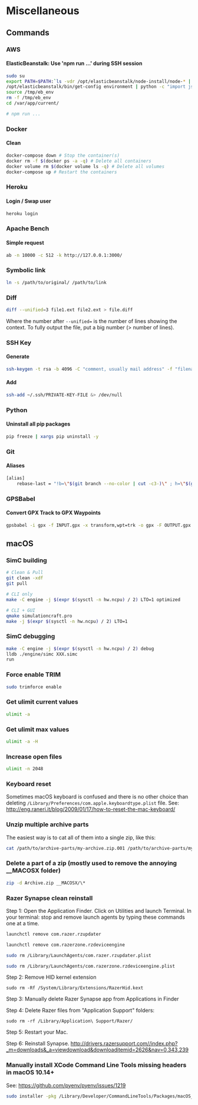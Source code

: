 # Miscellaneous

## Commands

### AWS
#### ElasticBeanstalk: Use 'npm run ...' during SSH session
```bash
sudo su
export PATH=$PATH:`ls -vdr /opt/elasticbeanstalk/node-install/node-* | head -1`/bin
/opt/elasticbeanstalk/bin/get-config environment | python -c "import json,sys; obj=json.load(sys.stdin); f = open('/tmp/eb_env', 'w'); f.write('\n'.join(map(lambda x: 'export ' + x[0] + '=' + x[1], obj.iteritems())))"
source /tmp/eb_env
rm -f /tmp/eb_env
cd /var/app/current/

# npm run ...
```

### Docker
#### Clean
```bash
docker-compose down # Stop the container(s)
docker rm -f $(docker ps -a -q) # Delete all containers
docker volume rm $(docker volume ls -q) # Delete all volumes
docker-compose up # Restart the containers
```

### Heroku
#### Login / Swap user
```bash
heroku login
```

### Apache Bench
#### Simple request
```bash
ab -n 10000 -c 512 -k http://127.0.0.1:3000/
```

### Symbolic link
```bash
ln -s /path/to/original/ /path/to/link
```

### Diff
```bash
diff --unified=3 file1.ext file2.ext > file.diff
```
Where the number after `--unified=` is the number of lines showing the context. To fully output the file, put a big number (> number of lines).

### SSH Key

#### Generate
```bash
ssh-keygen -t rsa -b 4096 -C "comment, usually mail address" -f "filename, usually username-Platform"
```

#### Add
```bash
ssh-add ~/.ssh/PRIVATE-KEY-FILE &> /dev/null
```

### Python

#### Uninstall all pip packages
```bash
pip freeze | xargs pip uninstall -y
```

### Git

#### Aliases
```bash
[alias]
	rebase-last = "!b=\"$(git branch --no-color | cut -c3-)\" ; h=\"$(git rev-parse $b)\" ; echo \"Current branch: $b $h\" ; c=\"$(git rev-parse $b)\" ; echo \"Recreating $b branch with initial commit $c ...\" ; git checkout --orphan new-start $c ; git commit -C $c ; git rebase --onto new-start $c $b ; git branch -d new-start ; git gc"
```

### GPSBabel

#### Convert GPX Track to GPX Waypoints
```bash
gpsbabel -i gpx -f INPUT.gpx -x transform,wpt=trk -o gpx -F OUTPUT.gpx
```

## macOS

### SimC building
```bash
# Clean & Pull
git clean -xdf
git pull

# CLI only
make -C engine -j $(expr $(sysctl -n hw.ncpu) / 2) LTO=1 optimized

# CLI + GUI
qmake simulationcraft.pro
make -j $(expr $(sysctl -n hw.ncpu) / 2) LTO=1
```

### SimC debugging
```bash
make -C engine -j $(expr $(sysctl -n hw.ncpu) / 2) debug
lldb ./engine/simc XXX.simc
run
```

### Force enable TRIM
```bash
sudo trimforce enable
```

### Get ulimit current values
```bash
ulimit -a
```

### Get ulimit max values
```bash
ulimit -a -H
```

### Increase open files
```bash
ulimit -n 2048
```

### Keyboard reset
Sometimes macOS keyboard is confused and there is no other choice than deleting `/Library/Preferences/com.apple.keyboardtype.plist` file.
See: http://eng.raneri.it/blog/2009/01/17/how-to-reset-the-mac-keyboard/

### Unzip multiple archive parts
The easiest way is to cat all of them into a single zip, like this:
```bash
cat /path/to/archive-parts/my-archive.zip.001 /path/to/archive-parts/my-archive.zip.002 /path/to/archive-parts/my-archive.zip.003 > my-archive.zip
```

### Delete a part of a zip (mostly used to remove the annoying __MACOSX folder)
```bash
zip -d Archive.zip __MACOSX/\*
```

### Razer Synapse clean reinstall
Step 1: Open the Application Finder. Click on Utilities and launch Terminal. In your terminal: stop and remove launch agents by typing these commands one at a time.
```bash
launchctl remove com.razer.rzupdater

launchctl remove com.razerzone.rzdeviceengine

sudo rm /Library/LaunchAgents/com.razer.rzupdater.plist

sudo rm /Library/LaunchAgents/com.razerzone.rzdeviceengine.plist
```
Step 2: Remove HID kernel extension
```
sudo rm -Rf /System/Library/Extensions/RazerHid.kext
```
Step 3: Manually delete Razer Synapse app from Applications in Finder

Step 4: Delete Razer files from "Application Support" folders:
```
sudo rm -rf /Library/Application\ Support/Razer/
```

Step 5: Restart your Mac.

Step 6: Reinstall Synapse. http://drivers.razersupport.com//index.php?_m=downloads&_a=viewdownload&downloaditemid=2626&nav=0,343,239

### Manually install XCode Command Line Tools missing headers in macOS 10.14+
See: https://github.com/pyenv/pyenv/issues/1219
```bash
sudo installer -pkg /Library/Developer/CommandLineTools/Packages/macOS_SDK_headers_for_macOS_10.14.pkg -target /
```
